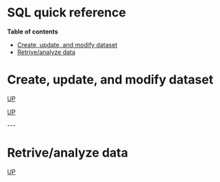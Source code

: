 
<h1> SQL quick reference</h1>

__<a name = 'up'>Table of contents</a>__
- [Create, update, and modify dataset](#cumd)
- [Retrive/analyze data](#rad)

# <a name = 'cumd'>Create, update, and modify dataset</a>


[UP](#up)

[UP](#up)

--- <br>

# <a name = 'rad'>Retrive/analyze data</a>



[UP](#up)
